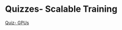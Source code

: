 # Quizzes- Scalable Training

[Quiz- GPUs](Quizzes-%20Scalable%20Training%2014b34b427c5d4dd3a03709a7848f16a4/Quiz-%20GPUs%206f637db6cdfa4a9686bf5d699f69854d.md)
